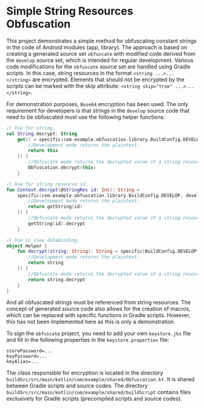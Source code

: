 # Simple String Resources Obfuscation

This project demonstrates a simple method for obfuscating constant strings in the code of Android
modules (app, library). The approach is based on creating a generated source set `obfuscate` with
modified code derived from the `develop` source set, which is intended for regular development.
Various code modifications for the `obfuscate` source set are handled using Gradle scripts. In this
case, string resources in the format `<string ...>...</string>` are encrypted. Elements that should
not be encrypted by the scripts can be marked with the skip attribute:
`<string skip="true" ...>...</string>`.

For demonstration purposes, `Base64` encryption has been used. The only requirement for developers
is
that strings in the `develop` source code that need to be obfuscated must use the following helper
functions:

```kotlin
// Use for string.
val String.decrypt: String
    get() = specific(com.example.obfuscation.library.BuildConfig.DEVELOP, develop = {
        //Development mode returns the plaintext.
        return this
    }) {
        //Obfuscate mode returns the decrypted value of a string resource that was encrypted earlier with Gradle during the build process.
        Obfuscation.decrypt(this)
    }

// Use for string resource id.
fun Context.decrypt(@StringRes id: Int): String =
    specific(com.example.obfuscation.library.BuildConfig.DEVELOP, develop = {
        //Development mode returns the plaintext.
        return getString(id)
    }) {
        //Obfuscate mode returns the decrypted value of a string resource that was encrypted earlier with Gradle during the build process.
        getString(id).decrypt
    }

// Use in view databinding.
object Helper {
    fun decrypt(string: String): String = specific(BuildConfig.DEVELOP, develop = {
        //Development mode returns the plaintext.
        return string
    }) {
        //Obfuscate mode returns the decrypted value of a string resource that was encrypted earlier with Gradle during the build process.
        return string.decrypt
    }
}
```

And all obfuscated strings must be referenced from string resources. The concept of generated source
code also allows for the creation of macros, which can be replaced with specific functions in Gradle
scripts. However, this has not been implemented here as this is only a demonstration.

To sign the `obfuscate` project, you need to add your own `keystore.jks` file and fill in the
following properties in the `keystore.properties` file:

```
storePassword=...
keyPassword=...
keyAlias=...
```

The class responsible for encryption is located in the directory
`buildSrc/src/main/kotlin/com/example/shared/Obfuscation.kt`. It is shared between Gradle scripts
and
source codes. The directory `buildSrc/src/main/kotlin/com/example/shared/buildScript` contains files
exclusively for Gradle scripts (precompiled scripts and source codes).